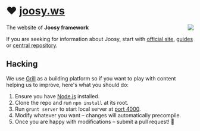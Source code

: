 # :heart:&nbsp;[joosy.ws](http://joosy.ws)

<a href="http://joosy.ws"><img src="http://f.cl.ly/items/3X0f2K1z3r1X3K162W2c/logo.png" align="right" /></a>

The website of **Joosy framework**

If you are seeking for information about Joosy, start with [official site](http://joosy.ws), [guides](http://guides.joosy.ws) or [central repository](https://github.com/joosy/joosy/).

## Hacking

We use [Grill](https://github.com/joosy/grill) as a building platform so if you want to play with content helping us to improve, here's what you should do:

  1. Ensure you have [Node.js](http://nodejs.org/download/) installed.
  2. Clone the repo and run `npm install` at its root.
  3. Run `grunt server` to start local server at [port 4000](http://localhost:4000).
  4. Modify whatever you want – changes will automatically precompile.
  5. Once you are happy with modifications – submit a pull request! :bow: